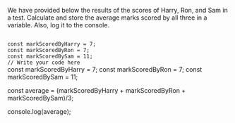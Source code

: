 We have provided below the results of the scores of Harry, Ron, and Sam in a test.
Calculate and store the average marks scored by all three in a variable.
Also, log it to the console.

<codeblock language="javascript" type="exercise" testMode="fixedInput">
<code>
const markScoredByHarry = 7;
const markScoredByRon = 7;
const markScoredBySam = 11;
// Write your code here
</code>
<solution>
const markScoredByHarry = 7;
const markScoredByRon = 7;
const markScoredBySam = 11;

const average = (markScoredByHarry + markScoredByRon + markScoredBySam)/3;

console.log(average);

</solution>
</codeblock>
